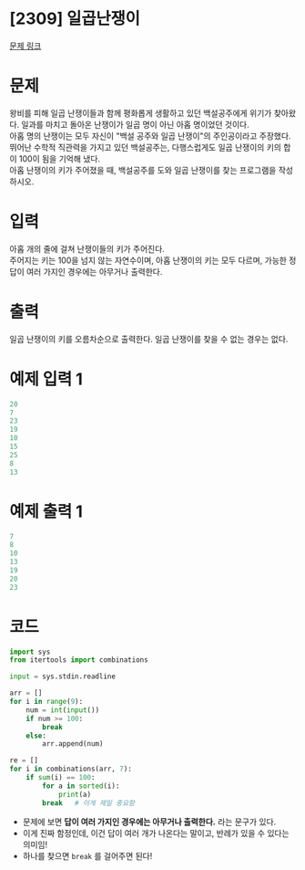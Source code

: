 # [2309] 일곱난쟁이

[문제 링크](https://www.acmicpc.net/problem/2309)

# 문제
왕비를 피해 일곱 난쟁이들과 함께 평화롭게 생활하고 있던 백설공주에게 위기가 찾아왔다. 일과를 마치고 돌아온 난쟁이가 일곱 명이 아닌 아홉 명이었던 것이다.  
아홉 명의 난쟁이는 모두 자신이 "백설 공주와 일곱 난쟁이"의 주인공이라고 주장했다.  
뛰어난 수학적 직관력을 가지고 있던 백설공주는, 다행스럽게도 일곱 난쟁이의 키의 합이 100이 됨을 기억해 냈다.  
아홉 난쟁이의 키가 주어졌을 때, 백설공주를 도와 일곱 난쟁이를 찾는 프로그램을 작성하시오.  



# 입력
아홉 개의 줄에 걸쳐 난쟁이들의 키가 주어진다.  
주어지는 키는 100을 넘지 않는 자연수이며, 아홉 난쟁이의 키는 모두 다르며, 가능한 정답이 여러 가지인 경우에는 아무거나 출력한다.

# 출력
일곱 난쟁이의 키를 오름차순으로 출력한다. 일곱 난쟁이를 찾을 수 없는 경우는 없다.

# 예제 입력 1
```python
20
7
23
19
10
15
25
8
13
```


# 예제 출력 1
```python
7
8
10
13
19
20
23
```


# 코드
```python
import sys
from itertools import combinations

input = sys.stdin.readline

arr = []
for i in range(9):
    num = int(input())
    if num >= 100:
        break
    else:
        arr.append(num)

re = []
for i in combinations(arr, 7):
    if sum(i) == 100:
        for a in sorted(i):
            print(a)
        break   # 이게 제일 중요함

```  
- 문제에 보면 **답이 여러 가지인 경우에는 아무거나 출력한다.** 라는 문구가 있다.
- 이게 진짜 함정인데, 이건 답이 여러 개가 나온다는 말이고, 반례가 있을 수 있다는 의미임!
- 하나를 찾으면 `break` 를 걸어주면 된다!